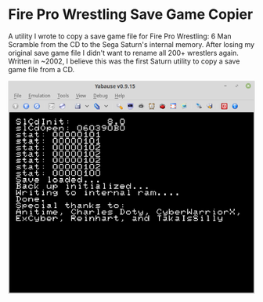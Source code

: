 # Fire Pro Wrestling Save Game Copier
A utility I wrote to copy a save game file for Fire Pro Wrestling: 6 Man Scramble from the CD to the Sega Saturn's internal memory. After losing my original save game file I didn't want to rename all 200+ wrestlers again. Written in ~2002, I believe this was the first Saturn utility to copy a save game file from a CD. 

![Fire Pro Wrestling Save Game Copier](screenshot.png)

